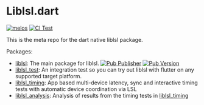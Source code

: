 # Liblsl.dart

[![melos](https://img.shields.io/badge/maintained%20with-melos-f700ff.svg?style=flat-square)](https://github.com/invertase/melos) [![CI Test](https://github.com/NexusDynamic/liblsl.dart/actions/workflows/test.yml/badge.svg)](https://github.com/NexusDynamic/liblsl.dart/actions/workflows/test.yml)



This is the meta repo for the dart native liblsl package.

Packages:

- [liblsl](./packages/liblsl): The main package for liblsl. [![Pub Publisher](https://img.shields.io/pub/publisher/liblsl?style=flat-square)](https://pub.dev/publishers/zeyus.com/packages) [![Pub Version](https://img.shields.io/pub/v/liblsl)](https://pub.dev/packages/liblsl)
- [liblsl_test](./packages/liblsl_test): An integration test so you can try out liblsl with flutter on any supported target platform.
- [liblsl_timing](./packages/liblsl_timing): App based multi-device latency, sync and interactive timing tests with automatic device coordination via LSL
- [liblsl_analysis](./packages/liblsl_analysis): Analysis of results from the timing tests in [liblsl_timing](./packages/liblsl_timing)
